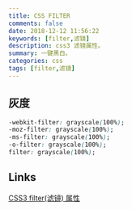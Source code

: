 ```yaml
---
title: CSS FILTER
comments: false
date: 2018-12-12 11:56:22
keywords: [filter,滤镜]
description: css3 滤镜属性。
summary: 一键黑白。
categories: css
tags: [filter,滤镜]
---
```


## 灰度

```css
-webkit-filter: grayscale(100%);
-moz-filter: grayscale(100%);
-ms-filter: grayscale(100%);
-o-filter: grayscale(100%);
filter: grayscale(100%);
```

## Links

[CSS3 filter(滤镜) 属性](http://www.runoob.com/cssref/css3-pr-filter.html)


